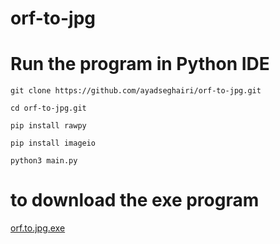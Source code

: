 # orf-to-jpg

# Run the program in Python IDE

`git clone https://github.com/ayadseghairi/orf-to-jpg.git`

`cd orf-to-jpg.git`

`pip install rawpy`

`pip install imageio`

`python3 main.py`

# to download the exe program

[orf.to.jpg.exe](https://github.com/ayadseghairi/orf-to-jpg/releases/download/v0.1.0/orf.to.jpg.exe)
